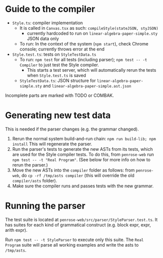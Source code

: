 # Guide to the compiler

- `Style.ts`: compiler implementation
    - It is called in `Canvas.tsx` as such: `compileStyle(stateJSON, styJSON)`
        - currently hardcoded to run on `linear-algebra-paper-simple.sty` JSON data only
    - To run: In the context of the system (`npm start`), check Chrome console; currently throws error at the end
- `Style.test.ts`: tests on `StyleTestData.ts`
    - To run: `npm test` for all tests (including parser); `npm test -- -t Compiler` to just test the Style compiler. 
        - This starts a test server, which will automatically rerun the tests when `Style.test.ts` is saved
    - `StyleTestData.ts`: JSON structure for `linear-algebra-paper-simple.sty` and `linear-algebra-paper-simple.ast.json`

Incomplete parts are marked with TODO or COMBAK.

# Generating new test data

This is needed if the parser changes (e.g. the grammar changed). 

1. Rerun the normal system build-and-run chain: `npm run build-lib; npm install` This will regenerate the parser.
2. Run the parser's tests to generate the new ASTs from its tests, which are used for the Style compiler tests. To do this, from `penrose-web` run `npm test -- -t "Real Program"`. (See below for more info on how to rerun the parser.)
3. Move the new ASTs into the `compiler` folder as follows: from `penrose-web`, do `cp -rf /tmp/asts compiler` (this will override the old `compiler/asts` folder).
4. Make sure the compiler runs and passes tests with the new grammar.

# Running the parser

The test suite is located at `penrose-web/src/parser/StyleParser.test.ts`. It has suites for each kind of grammatical construct (e.g. block expr, expr, arith expr).

Run `npm test -- -t StyleParser` to execute only this suite. The `Real Program` suite will parse all working examples and write the asts to `/tmp/asts`.
